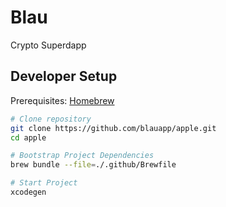 # Blau

Crypto Superdapp

## Developer Setup

Prerequisites: [Homebrew](https://brew.sh)

```sh
# Clone repository
git clone https://github.com/blauapp/apple.git
cd apple

# Bootstrap Project Dependencies
brew bundle --file=./.github/Brewfile

# Start Project
xcodegen
```